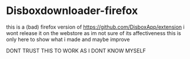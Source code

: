 # Disboxdownloader-firefox
this is a (bad) firefox version of https://github.com/DisboxApp/extension 
i wont release it on the webstore as im not sure of its affectiveness this is only here to show what i made and maybe improve

DONT TRUST THIS TO WORK AS I DONT KNOW MYSELF
